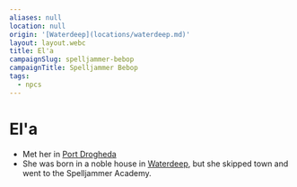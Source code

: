 ```yaml
---
aliases: null
location: null
origin: '[Waterdeep](locations/waterdeep.md)'
layout: layout.webc
title: El'a
campaignSlug: spelljammer-bebop
campaignTitle: Spelljammer Bebop
tags:
  - npcs
---
```

# El'a

- Met her in [Port Drogheda](locations/port-drogheda.md)
- She was born in a noble house in [Waterdeep](locations/waterdeep.md), but she skipped town and went to the Spelljammer Academy.
